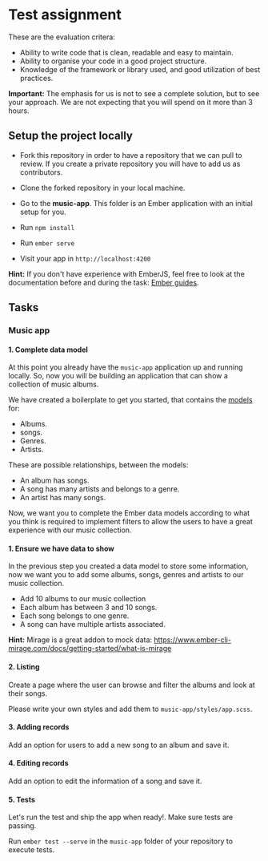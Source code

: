 # Test assignment

These are the evaluation critera:

* Ability to write code that is clean, readable and easy to maintain.
* Ability to organise your code in a good project structure.
* Knowledge of the framework or library used, and good utilization of best practices.

**Important:** The emphasis for us is not to see a complete solution, but to see your approach. We are not expecting that you will spend on it more than 3 hours.


## Setup the project locally

* Fork this repository in order to have a repository that we can pull to review. If you create a private repository you will have to add us as contributors.

* Clone the forked repository in your local machine.

* Go to the **music-app**. This folder is an Ember application with an initial setup for you.

* Run `npm install`

* Run `ember serve`

* Visit your app in `http://localhost:4200`


**Hint:** If you don't have experience with EmberJS, feel free to look at the documentation before and during the task: [Ember guides](https://guides.emberjs.com/release/).

## Tasks

### Music app

#### 1. Complete data model

At this point you already have the `music-app` application up and running locally. So, now you will be building an application that can show a collection of music albums.

We have created a boilerplate to get you started, that contains the [models](https://api.emberjs.com/ember-data/release/modules/@ember-data%2Fmodel) for:

* Albums.
* songs.
* Genres.
* Artists.

These are possible relationships, between the models:

* An album has songs.
* A song has many artists and belongs to a genre.
* An artist has many songs.


Now, we want you to complete the Ember data models according to what you think is required to implement filters to allow the users to have a great experience with our music collection.

#### 1. Ensure we have data to show

In the previous step you created a data model to store some information, now we want you to add some albums, songs, genres and artists to our music collection.

* Add 10 albums to our music collection
* Each album has between 3 and 10 songs.
* Each song belongs to one genre.
* A song can have multiple artists associated.

**Hint:** Mirage is a great addon to mock data: https://www.ember-cli-mirage.com/docs/getting-started/what-is-mirage

#### 2. Listing

Create a page where the user can browse and filter the albums and look at their songs.

Please write your own styles and add them to `music-app/styles/app.scss`.

#### 3. Adding records

Add an option for users to add a new song to an album and save it.

#### 4. Editing records

Add an option to edit the information of a song and save it.

#### 5. Tests

Let's run the test and ship the app when ready!. Make sure tests are passing.

Run `ember test --serve` in the `music-app` folder of your repository to execute tests.
